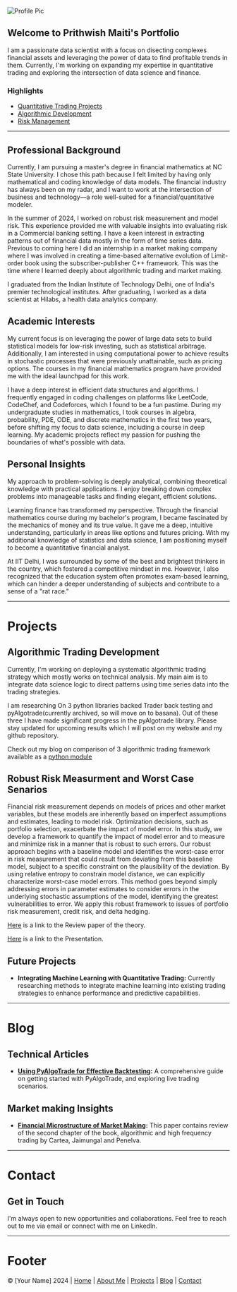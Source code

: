 

![Profile Pic](./IMG_3052.png)

## Welcome to Prithwish Maiti's Portfolio
I am a passionate data scientist with a focus on disecting complexes financial assets and leveraging the power of data to find profitable trends in them. Currently, I'm working on expanding my expertise in quantitative trading and exploring the intersection of data science and finance.

### Highlights

- [Quantitative Trading Projects](#projects)
- [Algorithmic Development](#projects)
- [Risk Management](#projects)


---

## Professional Background

Currently, I am pursuing a master's degree in financial mathematics at NC State University. I chose this path because I felt limited by having only mathematical and coding knowledge of data models. The financial industry has always been on my radar, and I want to work at the intersection of business and technology—a role well-suited for a financial/quantitative modeler.

In the summer of 2024, I worked on robust risk measurement and model risk. This experience provided me with valuable insights into evaluating risk in a Commercial banking setting. I have a keen interest in extracting patterns out of financial data mostly in the form of time series data. Previous to coming here I did an internship in a market making company where I was involved in creating a time-based alternative evolution of Limit-order book using the subscriber-publisher C++ framework. This was the time where I learned deeply about algorithmic trading and market making.

I graduated from the Indian Institute of Technology Delhi, one of India's premier technological institutes. After graduating, I worked as a data scientist at Hilabs, a health data analytics company.

## Academic Interests

My current focus is on leveraging the power of large data sets to build statistical models for low-risk investing, such as statistical arbitrage. Additionally, I am interested in using computational power to achieve results in stochastic processes that were previously unattainable, such as pricing options. The courses in my financial mathematics program have provided me with the ideal launchpad for this work.

I have a deep interest in efficient data structures and algorithms. I frequently engaged in coding challenges on platforms like LeetCode, CodeChef, and Codeforces, which I found to be a fun pastime. During my undergraduate studies in mathematics, I took courses in algebra, probability, PDE, ODE, and discrete mathematics in the first two years, before shifting my focus to data science, including a course in deep learning. My academic projects reflect my passion for pushing the boundaries of what's possible with data.

## Personal Insights

My approach to problem-solving is deeply analytical, combining theoretical knowledge with practical applications. I enjoy breaking down complex problems into manageable tasks and finding elegant, efficient solutions.

Learning finance has transformed my perspective. Through the financial mathematics course during my bachelor's program, I became fascinated by the mechanics of money and its true value. It gave me a deep, intuitive understanding, particularly in areas like options and futures pricing. With my additional knowledge of statistics and data science, I am positioning myself to become a quantitative financial analyst.

At IIT Delhi, I was surrounded by some of the best and brightest thinkers in the country, which fostered a competitive mindset in me. However, I also recognized that the education system often promotes exam-based learning, which can hinder a deeper understanding of subjects and contribute to a sense of a "rat race."



---

# Projects


## Algorithmic Trading Development

Currently, I'm working on deploying a systematic algorithmic trading strategy which mostly works on technical analysis. My main aim is to integrate data science logic to direct patterns using time series data into the trading strategies. 

I am researching On 3 python libraries backed Trader back testing and pyAlgotrade(currently archived, so will move on to basana). Out of these three I have made significant progress in the pyAlgotrade library. Please stay updated for upcoming results which I will post on my website and my github repository.

Check out my blog on comparison of 3 algorithmic trading framework available as a [python module](https://medium.com/@prithwish.maiti99/comparizion-of-algorithmic-trading-packages-in-python-6480eee90af8)

## Robust Risk Measurment and Worst Case Senarios

Financial risk measurement depends on models of prices and other market variables, but these models are inherently based on imperfect assumptions and estimates, leading to model risk. Optimization decisions, such as portfolio selection, exacerbate the impact of model error. In this study, we develop a framework to quantify the impact of model error and to measure and minimize risk in a manner that is robust to such errors. Our robust approach begins with a baseline model and identifies the worst-case error in risk measurement that could result from deviating from this baseline model, subject to a specific constraint on the plausibility of the deviation. By using relative entropy to constrain model distance, we can explicitly characterize worst-case model errors. This method goes beyond simply addressing errors in parameter estimates to consider errors in the underlying stochastic assumptions of the model, identifying the greatest vulnerabilities to error. We apply this robust framework to issues of portfolio risk measurement, credit risk, and delta hedging.

[Here](https://drive.google.com/file/d/1fTW7Km6hS-KA8tjWDNTiwUqST4EaGJts/view?usp=sharing) is a link to the Review paper of the theory.

[Here](https://drive.google.com/file/d/1PKVeDKlWQaLrsGf7d9QL5qDEbTslxZGr/view?usp=drive_link) is a link to the Presentation.

## Future Projects

- **Integrating Machine Learning with Quantitative Trading:** Currently researching methods to integrate machine learning into existing trading strategies to enhance performance and predictive capabilities.

---

# Blog

## Technical Articles

- **[Using PyAlgoTrade for Effective Backtesting](#):** A comprehensive guide on getting started with PyAlgoTrade, and exploring live trading scenarios.
  
## Market making Insights

- **[Financial Microstructure of Market Making](https://drive.google.com/file/d/1PKVeDKlWQaLrsGf7d9QL5qDEbTslxZGr/view?usp=sharing):** This paper contains review of the second chapter of the book, algorithmic and high frequency trading by Cartea, Jaimungal and Penelva. 

---

# Contact

## Get in Touch

I'm always open to new opportunities and collaborations. Feel free to reach out to me via email or connect with me on LinkedIn.


---

# Footer

© [Your Name] 2024 | [Home](#home) | [About Me](#about-me) | [Projects](#projects) | [Blog](#blog) | [Contact](#contact)
